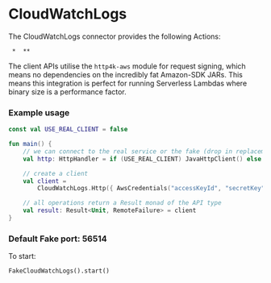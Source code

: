 # CloudWatchLogs

The CloudWatchLogs connector provides the following Actions:

     *  **

The client APIs utilise the `http4k-aws` module for request signing, which means no dependencies on the incredibly fat
Amazon-SDK JARs. This means this integration is perfect for running Serverless Lambdas where binary size is a
performance factor.

### Example usage

```kotlin
const val USE_REAL_CLIENT = false

fun main() {
    // we can connect to the real service or the fake (drop in replacement)
    val http: HttpHandler = if (USE_REAL_CLIENT) JavaHttpClient() else FakeCloudWatch()

    // create a client
    val client =
        CloudWatchLogs.Http({ AwsCredentials("accessKeyId", "secretKey") }, http.debug())

    // all operations return a Result monad of the API type
    val result: Result<Unit, RemoteFailure> = client
}
```

### Default Fake port: 56514

To start:

```
FakeCloudWatchLogs().start()
```
